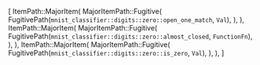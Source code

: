[
    ItemPath::MajorItem(
        MajorItemPath::Fugitive(
            FugitivePath(`mnist_classifier::digits::zero::open_one_match`, `Val`),
        ),
    ),
    ItemPath::MajorItem(
        MajorItemPath::Fugitive(
            FugitivePath(`mnist_classifier::digits::zero::almost_closed`, `FunctionFn`),
        ),
    ),
    ItemPath::MajorItem(
        MajorItemPath::Fugitive(
            FugitivePath(`mnist_classifier::digits::zero::is_zero`, `Val`),
        ),
    ),
]